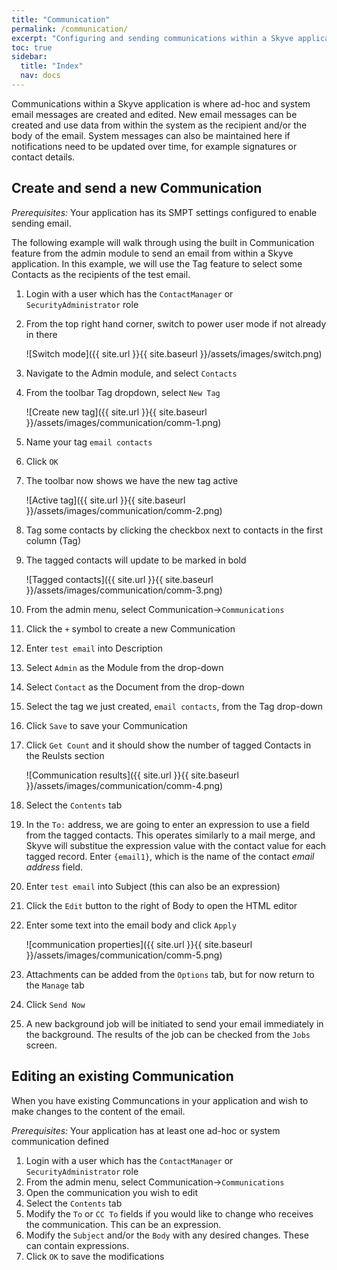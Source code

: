```yaml
---
title: "Communication"
permalink: /communication/
excerpt: "Configuring and sending communications within a Skyve application."
toc: true
sidebar:
  title: "Index"
  nav: docs
---
```


Communications within a Skyve application is where ad-hoc and system email messages are created and edited. New email messages can be created and use data from within the system as the recipient and/or the body of the email. System messages can also be maintained here if notifications need to be updated over time, for example signatures or contact details. 

## Create and send a new Communication

_Prerequisites:_ Your application has its SMPT settings configured to enable sending email.

The following example will walk through using the built in Communication feature from the admin module to send an email from within a Skyve application. In this example, we will use the Tag feature to select some Contacts as the recipients of the test email.

1. Login with a user which has the `ContactManager` or `SecurityAdministrator` role
2. From the top right hand corner, switch to power user mode if not already in there

    ![Switch mode]({{ site.url }}{{ site.baseurl }}/assets/images/switch.png)
    
3. Navigate to the Admin module, and select `Contacts`
4. From the toolbar Tag dropdown, select `New Tag`

    ![Create new tag]({{ site.url }}{{ site.baseurl }}/assets/images/communication/comm-1.png)

5. Name your tag `email contacts`
6. Click `OK`
7. The toolbar now shows we have the new tag active

    ![Active tag]({{ site.url }}{{ site.baseurl }}/assets/images/communication/comm-2.png)

8. Tag some contacts by clicking the checkbox next to contacts in the first column (Tag)
9. The tagged contacts will update to be marked in bold

    ![Tagged contacts]({{ site.url }}{{ site.baseurl }}/assets/images/communication/comm-3.png)

10. From the admin menu, select Communication->`Communications`
11. Click the `+` symbol to create a new Communication
12. Enter `test email` into Description
13. Select `Admin` as the Module from the drop-down
14. Select `Contact` as the Document from the drop-down
13. Select the tag we just created, `email contacts`, from the Tag drop-down
14. Click `Save` to save your Communication
15. Click `Get Count` and it should show the number of tagged Contacts in the Reulsts section

    ![Communication results]({{ site.url }}{{ site.baseurl }}/assets/images/communication/comm-4.png)

16. Select the `Contents` tab
17. In the `To:` address, we are going to enter an expression to use a field from the tagged contacts. This operates similarly to a mail merge, and Skyve will substitue the expression value with the contact value for each tagged record. Enter `{email1}`, which is the name of the contact *email address* field.
18. Enter `test email` into Subject (this can also be an expression)
19. Click the `Edit` button to the right of Body to open the HTML editor
20. Enter some text into the email body and click `Apply`

    ![communication properties]({{ site.url }}{{ site.baseurl }}/assets/images/communication/comm-5.png)

21. Attachments can be added from the `Options` tab, but for now return to the `Manage` tab
22. Click `Send Now`
23. A new background job will be initiated to send your email immediately in the background. The results of the job can be checked from the `Jobs` screen.

## Editing an existing Communication

When you have existing Communcations in your application and wish to make changes to the content of the email.

_Prerequisites:_ Your application has at least one ad-hoc or system communication defined

1. Login with a user which has the `ContactManager` or `SecurityAdministrator` role
2. From the admin menu, select Communication->`Communications`
3. Open the communication you wish to edit
4. Select the `Contents` tab
5. Modify the `To` or `CC To` fields if you would like to change who receives the communication. This can be an expression.
5. Modify the `Subject` and/or the `Body` with any desired changes. These can contain expressions.
6. Click `OK` to save the modifications 